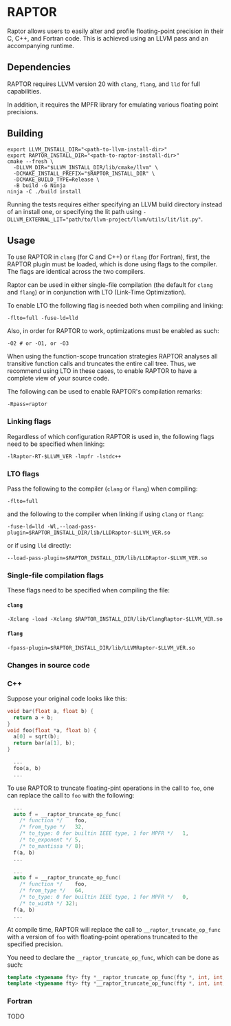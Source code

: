 # RAPTOR

Raptor allows users to easily alter and profile floating-point precision in their C, C++, and Fortran code.
This is achieved using an LLVM pass and an accompanying runtime.


## Dependencies

RAPTOR requires LLVM version 20 with `clang`, `flang`, and `lld` for full capabilities.

In addition, it requires the MPFR library for emulating various floating point precisions.

## Building

``` shell
export LLVM_INSTALL_DIR="<path-to-llvm-install-dir>"
export RAPTOR_INSTALL_DIR="<path-to-raptor-install-dir>"
cmake --fresh \
  -DLLVM_DIR="$LLVM_INSTALL_DIR/lib/cmake/llvm" \
  -DCMAKE_INSTALL_PREFIX="$RAPTOR_INSTALL_DIR" \
  -DCMAKE_BUILD_TYPE=Release \
  -B build -G Ninja
ninja -C ./build install
```

Running the tests requires either specifying an LLVM build directory instead of an install one, or specifying the lit path using `-DLLVM_EXTERNAL_LIT="path/to/llvm-project/llvm/utils/lit/lit.py"`.

## Usage

To use RAPTOR in `clang` (for C and C++) or `flang` (for Fortran), first, the RAPTOR plugin must be loaded, which is done using flags to the compiler.
The flags are identical across the two compilers.

Raptor can be used in either single-file compilation (the default for `clang` and `flang`) or in conjunction with LTO (Link-Time Optimization).

To enable LTO the following flag is needed both when compiling and linking:
``` shell
-flto=full -fuse-ld=lld
```

Also, in order for RAPTOR to work, optimizations must be enabled as such:
``` shell
-O2 # or -O1, or -O3
```

When using the function-scope truncation strategies RAPTOR analyses all transitive function calls and truncates the entire call tree.
Thus, we recommend using LTO in these cases, to enable RAPTOR to have a complete view of your source code.

The following can be used to enable RAPTOR's compilation remarks:
``` shell
-Rpass=raptor
```

### Linking flags

Regardless of which configuration RAPTOR is used in, the following flags need to be specified when linking:
``` shell
-lRaptor-RT-$LLVM_VER -lmpfr -lstdc++
```

### LTO flags

Pass the following to the compiler (`clang` or `flang`) when compiling:

``` shell
-flto=full
```

and the following to the compiler when linking if using `clang` or `flang`:

``` shell
-fuse-ld=lld -Wl,--load-pass-plugin=$RAPTOR_INSTALL_DIR/lib/LLDRaptor-$LLVM_VER.so
```

or if using `lld` directly:
``` shell
--load-pass-plugin=$RAPTOR_INSTALL_DIR/lib/LLDRaptor-$LLVM_VER.so
```

### Single-file compilation flags

These flags need to be specified when compiling the file:

#### `clang`
``` shell
-Xclang -load -Xclang $RAPTOR_INSTALL_DIR/lib/ClangRaptor-$LLVM_VER.so
```

#### `flang`
``` shell
-fpass-plugin=$RAPTOR_INSTALL_DIR/lib/LLVMRaptor-$LLVM_VER.so
```

### Changes in source code

### C++

Suppose your original code looks like this:
``` c++
void bar(float a, float b) {
  return a + b;
}
void foo(float *a, float b) {
  a[0] = sqrt(b);
  return bar(a[1], b);
}

  ...
  foo(a, b)
  ...
```

To use RAPTOR to truncate floating-pint operations in the call to `foo`, one can replace the call to `foo` with the following:
``` c++
  ...
  auto f = __raptor_truncate_op_func(
    /* function */    foo,
    /* from_type */   32,
    /* to_type: 0 for builtin IEEE type, 1 for MPFR */   1,
    /* to_exponent */ 5,
    /* to_mantissa */ 8);
  f(a, b)
  ...
```

``` c++
  ...
  auto f = __raptor_truncate_op_func(
    /* function */    foo,
    /* from_type */   64,
    /* to_type: 0 for builtin IEEE type, 1 for MPFR */   0,
    /* to_width */ 32);
  f(a, b)
  ...
```

At compile time, RAPTOR will replace the call to `__raptor_truncate_op_func` with a version of `foo` with floating-point operations truncated to the specified precision.


You need to declare the `__raptor_truncate_op_func`, which can be done as such:
``` c++
template <typename fty> fty *__raptor_truncate_op_func(fty *, int, int, int, int);
template <typename fty> fty *__raptor_truncate_op_func(fty *, int, int, int);
```

### Fortran

TODO
